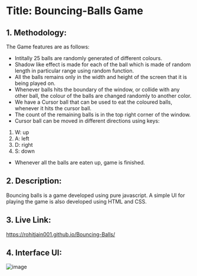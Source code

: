 # Title: Bouncing-Balls Game
## 1. Methodology:
The Game features are as follows:
- Intitally 25 balls are randomly generated of different colours.
- Shadow like effect is made for each of the ball which is made of random length in particular range using random function.
- All the balls remains only in the width and height of the screen that it is being played on.
- Whenever balls hits the boundary of the window, or collide with any other ball, the colour of the balls are changed randomly to another color.
- We have a Cursor ball that can be used to eat the coloured balls, whenever it hits the cursor ball.
- The count of the remaining balls is in the top right corner of the window.
- Cursor ball can be moved in different directions using keys:
1) W: up
2) A: left
3) D: right
4) S: down
- Whenever all the balls are eaten up, game is finished.

## 2. Description:
Bouncing balls is a game developed using pure javascript. A simple UI for playing the game is also developed using HTML and CSS. 

## 3. Live Link:
https://rohitjain001.github.io/Bouncing-Balls/

## 4. Interface UI:
![image](https://user-images.githubusercontent.com/59856865/208222033-631a84c5-c29c-483e-8d49-39dc5e9bf76f.png)
